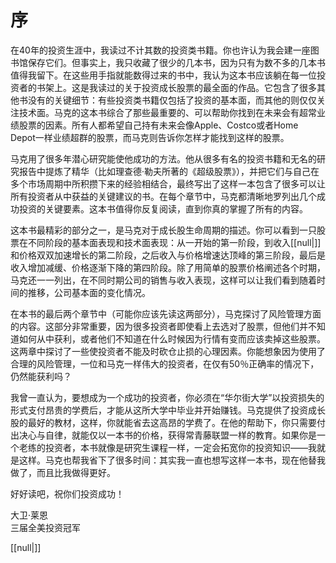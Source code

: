   

# 序

在40年的投资生涯中，我读过不计其数的投资类书籍。你也许认为我会建一座图书馆保存它们。但事实上，我只收藏了很少的几本书，因为只有为数不多的几本书值得我留下。在这些用手指就能数得过来的书中，我认为这本书应该躺在每一位投资者的书架上。这是我读过的关于投资成长股票的最全面的作品。它包含了很多其他书没有的关键细节：有些投资类书籍仅包括了投资的基本面，而其他的则仅仅关注技术面。马克的这本书综合了那些最重要的、可以帮助你找到在未来会有超常业绩股票的因素。所有人都希望自己持有未来会像Apple、Costco或者Home Depot一样业绩超群的股票，而马克则告诉你怎样才能找到这样的股票。

马克用了很多年潜心研究能使他成功的方法。他从很多有名的投资书籍和无名的研究报告中提炼了精华（比如理查德·勒夫所著的《超级股票》），并把它们与自己在多个市场周期中所积攒下来的经验相结合，最终写出了这样一本包含了很多可以让所有投资者从中获益的关键建议的书。在每个章节中，马克都清晰地罗列出几个成功投资的关键要素。这本书值得你反复阅读，直到你真的掌握了所有的内容。

这本书最精彩的部分之一，是马克对于成长股生命周期的描述。你可以看到一只股票在不同阶段的基本面表现和技术面表现：从一开始的第一阶段，到收入[[null|]] 和价格双双加速增长的第二阶段，之后收入与价格增速达顶峰的第三阶段，最后是收入增加减缓、价格逐渐下降的第四阶段。除了用简单的股票价格阐述各个时期，马克还一一列出，在不同时期公司的销售与收入表现，这样可以让我们看到随着时间的推移，公司基本面的变化情况。

在本书的最后两个章节中（可能你应该先读这两部分），马克探讨了风险管理方面的内容。这部分非常重要，因为很多投资者即使看上去选对了股票，但他们并不知道如何从中获利，或者他们不知道在什么时候因为行情有变而应该卖掉这些股票。这两章中探讨了一些使投资者不能及时砍仓止损的心理因素。你能想象因为使用了合理的风险管理，一位和马克一样伟大的投资者，在仅有50％正确率的情况下，仍然能获利吗？

我曾一直认为，要想成为一个成功的投资者，你必须在“华尔街大学”以投资损失的形式支付昂贵的学费后，才能从这所大学中毕业并开始赚钱。马克提供了投资成长股的最好的教材，这样，你就能省去这高昂的学费了。在他的帮助下，你只需要付出决心与自律，就能仅以一本书的价格，获得常青藤联盟一样的教育。如果你是一个老练的投资者，本书就像是研究生课程一样，一定会拓宽你的投资知识——我就是这样。马克也帮我省下了很多时间：其实我一直也想写这样一本书，现在他替我做了，而且比我做得更好。

好好读吧，祝你们投资成功！  
  

大卫·莱恩  
三届全美投资冠军

[[null|]]
